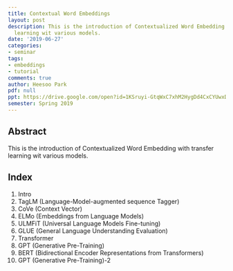 ```yaml
---
title: Contextual Word Embeddings
layout: post
description: This is the introduction of Contextualized Word Embedding with transfer
  learning wit various models.
date: '2019-06-27'
categories:
- seminar
tags:
- embeddings
- tutorial
comments: true
author: Heesoo Park
pdf: null
ppt: https://drive.google.com/open?id=1KSruyi-GtqWxC7xhM2HygDd4CxCYUwxD
semester: Spring 2019
---
```


## Abstract
This is the introduction of Contextualized Word Embedding with transfer learning wit various models.

## Index
1. Intro
2. TagLM (Language-Model-augmented sequence Tagger)
3. CoVe (Context Vector)
4. ELMo (Embeddings from Language Models)
5. ULMFiT (Universal Language Models Fine-tuning)
6. GLUE (General Language Understanding Evaluation)
7. Transformer
8. GPT (Generative Pre-Training)
9. BERT (Bidirectional Encoder Representations from Transformers)
10. GPT (Generative Pre-Training)-2